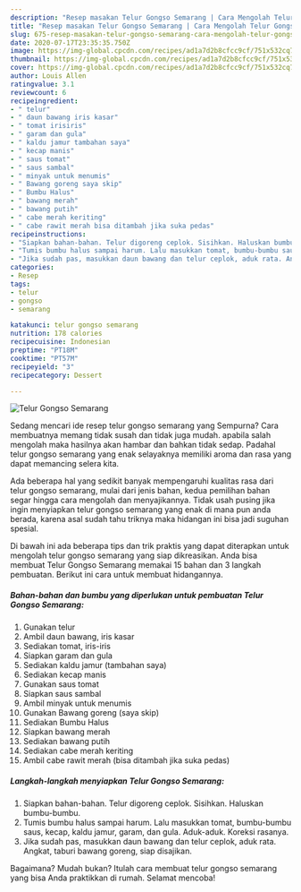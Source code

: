 ```yaml
---
description: "Resep masakan Telur Gongso Semarang | Cara Mengolah Telur Gongso Semarang Yang Enak Dan Mudah"
title: "Resep masakan Telur Gongso Semarang | Cara Mengolah Telur Gongso Semarang Yang Enak Dan Mudah"
slug: 675-resep-masakan-telur-gongso-semarang-cara-mengolah-telur-gongso-semarang-yang-enak-dan-mudah
date: 2020-07-17T23:35:35.750Z
image: https://img-global.cpcdn.com/recipes/ad1a7d2b8cfcc9cf/751x532cq70/telur-gongso-semarang-foto-resep-utama.jpg
thumbnail: https://img-global.cpcdn.com/recipes/ad1a7d2b8cfcc9cf/751x532cq70/telur-gongso-semarang-foto-resep-utama.jpg
cover: https://img-global.cpcdn.com/recipes/ad1a7d2b8cfcc9cf/751x532cq70/telur-gongso-semarang-foto-resep-utama.jpg
author: Louis Allen
ratingvalue: 3.1
reviewcount: 6
recipeingredient:
- " telur"
- " daun bawang iris kasar"
- " tomat irisiris"
- " garam dan gula"
- " kaldu jamur tambahan saya"
- " kecap manis"
- " saus tomat"
- " saus sambal"
- " minyak untuk menumis"
- " Bawang goreng saya skip"
- " Bumbu Halus"
- " bawang merah"
- " bawang putih"
- " cabe merah keriting"
- " cabe rawit merah bisa ditambah jika suka pedas"
recipeinstructions:
- "Siapkan bahan-bahan. Telur digoreng ceplok. Sisihkan. Haluskan bumbu-bumbu."
- "Tumis bumbu halus sampai harum. Lalu masukkan tomat, bumbu-bumbu saus, kecap, kaldu jamur, garam, dan gula. Aduk-aduk. Koreksi rasanya."
- "Jika sudah pas, masukkan daun bawang dan telur ceplok, aduk rata. Angkat, taburi bawang goreng, siap disajikan."
categories:
- Resep
tags:
- telur
- gongso
- semarang

katakunci: telur gongso semarang 
nutrition: 178 calories
recipecuisine: Indonesian
preptime: "PT18M"
cooktime: "PT57M"
recipeyield: "3"
recipecategory: Dessert

---
```



![Telur Gongso Semarang](https://img-global.cpcdn.com/recipes/ad1a7d2b8cfcc9cf/751x532cq70/telur-gongso-semarang-foto-resep-utama.jpg)

Sedang mencari ide resep telur gongso semarang yang Sempurna? Cara membuatnya memang tidak susah dan tidak juga mudah. apabila salah mengolah maka hasilnya akan hambar dan bahkan tidak sedap. Padahal telur gongso semarang yang enak selayaknya memiliki aroma dan rasa yang dapat memancing selera kita.



Ada beberapa hal yang sedikit banyak mempengaruhi kualitas rasa dari telur gongso semarang, mulai dari jenis bahan, kedua pemilihan bahan segar hingga cara mengolah dan menyajikannya. Tidak usah pusing jika ingin menyiapkan telur gongso semarang yang enak di mana pun anda berada, karena asal sudah tahu triknya maka hidangan ini bisa jadi suguhan spesial.


Di bawah ini ada beberapa tips dan trik praktis yang dapat diterapkan untuk mengolah telur gongso semarang yang siap dikreasikan. Anda bisa membuat Telur Gongso Semarang memakai 15 bahan dan 3 langkah pembuatan. Berikut ini cara untuk membuat hidangannya.

<!--inarticleads1-->

##### Bahan-bahan dan bumbu yang diperlukan untuk pembuatan Telur Gongso Semarang:

1. Gunakan  telur
1. Ambil  daun bawang, iris kasar
1. Sediakan  tomat, iris-iris
1. Siapkan  garam dan gula
1. Sediakan  kaldu jamur (tambahan saya)
1. Sediakan  kecap manis
1. Gunakan  saus tomat
1. Siapkan  saus sambal
1. Ambil  minyak untuk menumis
1. Gunakan  Bawang goreng (saya skip)
1. Sediakan  Bumbu Halus
1. Siapkan  bawang merah
1. Sediakan  bawang putih
1. Sediakan  cabe merah keriting
1. Ambil  cabe rawit merah (bisa ditambah jika suka pedas)




<!--inarticleads2-->

##### Langkah-langkah menyiapkan Telur Gongso Semarang:

1. Siapkan bahan-bahan. Telur digoreng ceplok. Sisihkan. Haluskan bumbu-bumbu.
1. Tumis bumbu halus sampai harum. Lalu masukkan tomat, bumbu-bumbu saus, kecap, kaldu jamur, garam, dan gula. Aduk-aduk. Koreksi rasanya.
1. Jika sudah pas, masukkan daun bawang dan telur ceplok, aduk rata. Angkat, taburi bawang goreng, siap disajikan.




Bagaimana? Mudah bukan? Itulah cara membuat telur gongso semarang yang bisa Anda praktikkan di rumah. Selamat mencoba!
